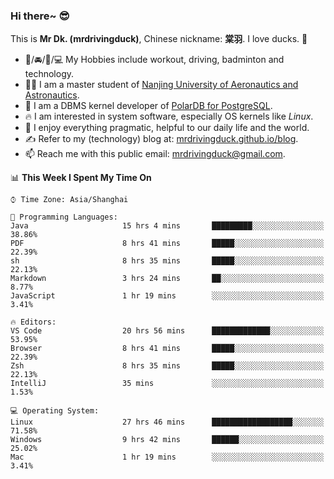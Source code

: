 ### Hi there~ 😎

This is **Mr Dk. (mrdrivingduck)**, Chinese nickname: **棠羽**. I love ducks. 🦆

- 💪/🚘/🏸/💻 My Hobbies include workout, driving, badminton and technology.
- 👨‍🎓 I am a master student of [Nanjing University of Aeronautics and Astronautics](https://en.wikipedia.org/wiki/Nanjing_University_of_Aeronautics_and_Astronautics).
- 🍊 I am a DBMS kernel developer of [PolarDB for PostgreSQL](https://github.com/ApsaraDB/PolarDB-for-PostgreSQL).
- 🔥 I am interested in system software, especially OS kernels like *Linux*.
- 🔧 I enjoy everything pragmatic, helpful to our daily life and the world.
- ✍ Refer to my (technology) blog at: [mrdrivingduck.github.io/blog](https://www.mrdrivingduck.cn/blog/#/).
- 📫 Reach me with this public email: [mrdrivingduck@gmail.com](mailto:mrdrivingduck@gmail.com).

<!--START_SECTION:waka-->
📊 **This Week I Spent My Time On** 

```text
⌚︎ Time Zone: Asia/Shanghai

💬 Programming Languages: 
Java                     15 hrs 4 mins       █████████░░░░░░░░░░░░░░░░   38.86% 
PDF                      8 hrs 41 mins       █████░░░░░░░░░░░░░░░░░░░░   22.39% 
sh                       8 hrs 35 mins       █████░░░░░░░░░░░░░░░░░░░░   22.13% 
Markdown                 3 hrs 24 mins       ██░░░░░░░░░░░░░░░░░░░░░░░   8.77% 
JavaScript               1 hr 19 mins        ░░░░░░░░░░░░░░░░░░░░░░░░░   3.41%

🔥 Editors: 
VS Code                  20 hrs 56 mins      █████████████░░░░░░░░░░░░   53.95% 
Browser                  8 hrs 41 mins       █████░░░░░░░░░░░░░░░░░░░░   22.39% 
Zsh                      8 hrs 35 mins       █████░░░░░░░░░░░░░░░░░░░░   22.13% 
IntelliJ                 35 mins             ░░░░░░░░░░░░░░░░░░░░░░░░░   1.53%

💻 Operating System: 
Linux                    27 hrs 46 mins      ██████████████████░░░░░░░   71.58% 
Windows                  9 hrs 42 mins       ██████░░░░░░░░░░░░░░░░░░░   25.02% 
Mac                      1 hr 19 mins        ░░░░░░░░░░░░░░░░░░░░░░░░░   3.41%

```


<!--END_SECTION:waka-->

<!-- ![Mr Dk.'s GitHub Stats](https://github-readme-stats.vercel.app/api?username=mrdrivingduck&count_private&show_icons=true&theme=buefy) -->

<!-- ![Most Used Languages](https://github-readme-stats.vercel.app/api/top-langs/?username=mrdrivingduck&exclude_repo=mips32-CPU,snort-tcp-socket&theme=buefy&layout=compact&langs_count=10) -->


<!--
**mrdrivingduck/mrdrivingduck** is a ✨ _special_ ✨ repository because its `README.md` (this file) appears on your GitHub profile.

Here are some ideas to get you started:

- 🔭 I’m currently working on ...
- 🌱 I’m currently learning ...
- 👯 I’m looking to collaborate on ...
- 🤔 I’m looking for help with ...
- 💬 Ask me about ...
- 📫 How to reach me: ...
- 😄 Pronouns: ...
- ⚡ Fun fact: ...
-->
